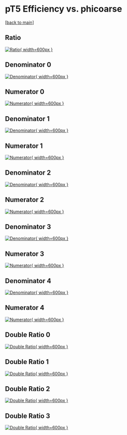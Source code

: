 # pT5 Efficiency vs. phicoarse

[[back to main](./)]



## Ratio

[![Ratio](../mtv/var/pT5_xtr_11_1_eff_phicoarse.png){ width=600px }](../mtv/var/pT5_xtr_11_1_eff_phicoarse.pdf)

## Denominator 0

[![Denominator](../mtv/den/pT5_xtr_11_1_eff_phicoarse_den0.png){ width=600px }](../mtv/den/pT5_xtr_11_1_eff_phicoarse_den0.pdf)

## Numerator 0

[![Numerator](../mtv/num/pT5_xtr_11_1_eff_phicoarse_num0.png){ width=600px }](../mtv/num/pT5_xtr_11_1_eff_phicoarse_num0.pdf)

## Denominator 1

[![Denominator](../mtv/den/pT5_xtr_11_1_eff_phicoarse_den1.png){ width=600px }](../mtv/den/pT5_xtr_11_1_eff_phicoarse_den1.pdf)

## Numerator 1

[![Numerator](../mtv/num/pT5_xtr_11_1_eff_phicoarse_num1.png){ width=600px }](../mtv/num/pT5_xtr_11_1_eff_phicoarse_num1.pdf)

## Denominator 2

[![Denominator](../mtv/den/pT5_xtr_11_1_eff_phicoarse_den2.png){ width=600px }](../mtv/den/pT5_xtr_11_1_eff_phicoarse_den2.pdf)

## Numerator 2

[![Numerator](../mtv/num/pT5_xtr_11_1_eff_phicoarse_num2.png){ width=600px }](../mtv/num/pT5_xtr_11_1_eff_phicoarse_num2.pdf)

## Denominator 3

[![Denominator](../mtv/den/pT5_xtr_11_1_eff_phicoarse_den3.png){ width=600px }](../mtv/den/pT5_xtr_11_1_eff_phicoarse_den3.pdf)

## Numerator 3

[![Numerator](../mtv/num/pT5_xtr_11_1_eff_phicoarse_num3.png){ width=600px }](../mtv/num/pT5_xtr_11_1_eff_phicoarse_num3.pdf)

## Denominator 4

[![Denominator](../mtv/den/pT5_xtr_11_1_eff_phicoarse_den4.png){ width=600px }](../mtv/den/pT5_xtr_11_1_eff_phicoarse_den4.pdf)

## Numerator 4

[![Numerator](../mtv/num/pT5_xtr_11_1_eff_phicoarse_num4.png){ width=600px }](../mtv/num/pT5_xtr_11_1_eff_phicoarse_num4.pdf)

## Double Ratio 0

[![Double Ratio](../mtv/ratio/pT5_xtr_11_1_eff_phicoarse_ratio0.png){ width=600px }](../mtv/ratio/pT5_xtr_11_1_eff_phicoarse_ratio0.pdf)

## Double Ratio 1

[![Double Ratio](../mtv/ratio/pT5_xtr_11_1_eff_phicoarse_ratio1.png){ width=600px }](../mtv/ratio/pT5_xtr_11_1_eff_phicoarse_ratio1.pdf)

## Double Ratio 2

[![Double Ratio](../mtv/ratio/pT5_xtr_11_1_eff_phicoarse_ratio2.png){ width=600px }](../mtv/ratio/pT5_xtr_11_1_eff_phicoarse_ratio2.pdf)

## Double Ratio 3

[![Double Ratio](../mtv/ratio/pT5_xtr_11_1_eff_phicoarse_ratio3.png){ width=600px }](../mtv/ratio/pT5_xtr_11_1_eff_phicoarse_ratio3.pdf)

